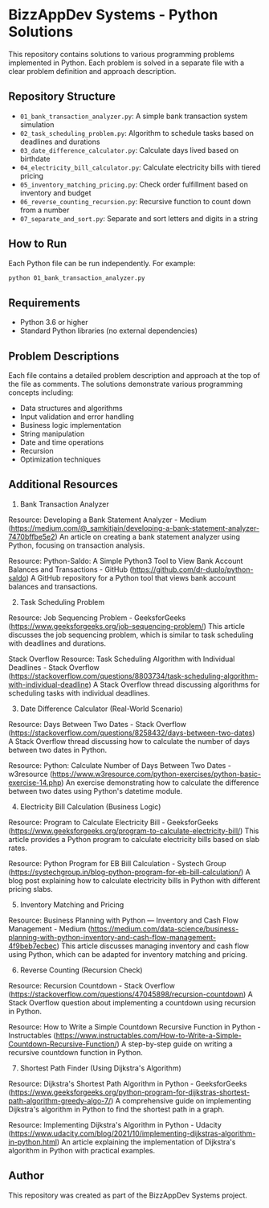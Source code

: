 # BizzAppDev Systems - Python Solutions

This repository contains solutions to various programming problems implemented in Python. Each problem is solved in a separate file with a clear problem definition and approach description.

## Repository Structure

- `01_bank_transaction_analyzer.py`: A simple bank transaction system simulation
- `02_task_scheduling_problem.py`: Algorithm to schedule tasks based on deadlines and durations
- `03_date_difference_calculator.py`: Calculate days lived based on birthdate
- `04_electricity_bill_calculator.py`: Calculate electricity bills with tiered pricing
- `05_inventory_matching_pricing.py`: Check order fulfillment based on inventory and budget
- `06_reverse_counting_recursion.py`: Recursive function to count down from a number
- `07_separate_and_sort.py`: Separate and sort letters and digits in a string

## How to Run

Each Python file can be run independently. For example:

```bash
python 01_bank_transaction_analyzer.py
```

## Requirements

- Python 3.6 or higher
- Standard Python libraries (no external dependencies)

## Problem Descriptions

Each file contains a detailed problem description and approach at the top of the file as comments. The solutions demonstrate various programming concepts including:

- Data structures and algorithms
- Input validation and error handling
- Business logic implementation
- String manipulation
- Date and time operations
- Recursion
- Optimization techniques

## Additional Resources

01. Bank Transaction Analyzer
   
Resource: Developing a Bank Statement Analyzer - Medium (https://medium.com/@_samkitjain/developing-a-bank-statement-analyzer-7470bffbe5e2)
An article on creating a bank statement analyzer using Python, focusing on transaction analysis.​

Resource: Python-Saldo: A Simple Python3 Tool to View Bank Account Balances and Transactions - GitHub (https://github.com/dr-duplo/python-saldo)
A GitHub repository for a Python tool that views bank account balances and transactions.​

02. Task Scheduling Problem
   
Resource: Job Sequencing Problem - GeeksforGeeks (https://www.geeksforgeeks.org/job-sequencing-problem/)
This article discusses the job sequencing problem, which is similar to task scheduling with deadlines and durations.​

Stack Overflow
Resource: Task Scheduling Algorithm with Individual Deadlines - Stack Overflow (https://stackoverflow.com/questions/8803734/task-scheduling-algorithm-with-individual-deadline)
A Stack Overflow thread discussing algorithms for scheduling tasks with individual deadlines.​

03. Date Difference Calculator (Real-World Scenario)
   
Resource: Days Between Two Dates - Stack Overflow (https://stackoverflow.com/questions/8258432/days-between-two-dates)
A Stack Overflow thread discussing how to calculate the number of days between two dates in Python.​

Resource: Python: Calculate Number of Days Between Two Dates - w3resource (https://www.w3resource.com/python-exercises/python-basic-exercise-14.php)
An exercise demonstrating how to calculate the difference between two dates using Python's datetime module.

04. Electricity Bill Calculation (Business Logic)
   
Resource: Program to Calculate Electricity Bill - GeeksforGeeks (https://www.geeksforgeeks.org/program-to-calculate-electricity-bill/)
This article provides a Python program to calculate electricity bills based on slab rates.​

Resource: Python Program for EB Bill Calculation - Systech Group (https://systechgroup.in/blog-python-program-for-eb-bill-calculation/)
A blog post explaining how to calculate electricity bills in Python with different pricing slabs.​

05. Inventory Matching and Pricing
   
Resource: Business Planning with Python — Inventory and Cash Flow Management - Medium (https://medium.com/data-science/business-planning-with-python-inventory-and-cash-flow-management-4f9beb7ecbec)
This article discusses managing inventory and cash flow using Python, which can be adapted for inventory matching and pricing.​

06. Reverse Counting (Recursion Check)
   
Resource: Recursion Countdown - Stack Overflow (https://stackoverflow.com/questions/47045898/recursion-countdown)
A Stack Overflow question about implementing a countdown using recursion in Python.​

Resource: How to Write a Simple Countdown Recursive Function in Python - Instructables (https://www.instructables.com/How-to-Write-a-Simple-Countdown-Recursive-Function/)
A step-by-step guide on writing a recursive countdown function in Python.​

07. Shortest Path Finder (Using Dijkstra's Algorithm)
   
Resource: Dijkstra's Shortest Path Algorithm in Python - GeeksforGeeks (https://www.geeksforgeeks.org/python-program-for-dijkstras-shortest-path-algorithm-greedy-algo-7/)
A comprehensive guide on implementing Dijkstra's algorithm in Python to find the shortest path in a graph.​

Resource: Implementing Dijkstra's Algorithm in Python - Udacity (https://www.udacity.com/blog/2021/10/implementing-dijkstras-algorithm-in-python.html)
An article explaining the implementation of Dijkstra's algorithm in Python with practical examples.

## Author

This repository was created as part of the BizzAppDev Systems project.
